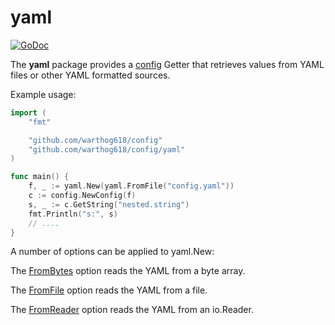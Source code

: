 # yaml

[![GoDoc](https://godoc.org/github.com/warthog618/config/yaml/sar?status.svg)](https://godoc.org/github.com/warthog618/config/yaml)

The **yaml** package provides a [config](https://github.com/warthog618/config) Getter that retrieves values from YAML files or other YAML formatted sources.

Example usage:

```go
import (
    "fmt"

    "github.com/warthog618/config"
    "github.com/warthog618/config/yaml"
)

func main() {
    f, _ := yaml.New(yaml.FromFile("config.yaml"))
    c := config.NewConfig(f)
    s, _ := c.GetString("nested.string")
    fmt.Println("s:", s)
    // ....
}
```

A number of options can be applied to yaml.New:

The [FromBytes](https://godoc.org/github.com/warthog618/config/yaml#FromBytes) option reads the YAML from a byte array.

The [FromFile](https://godoc.org/github.com/warthog618/config/yaml#FromFile) option reads the YAML from a file.

The [FromReader](https://godoc.org/github.com/warthog618/config/yaml#FromReader) option reads the YAML from an io.Reader.